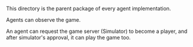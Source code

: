 This directory is the parent package of every agent implementation.

Agents can observe the game.

An agent can request the game server (Simulator) to become a player,
and after simulator's approval, it can play the game too.
